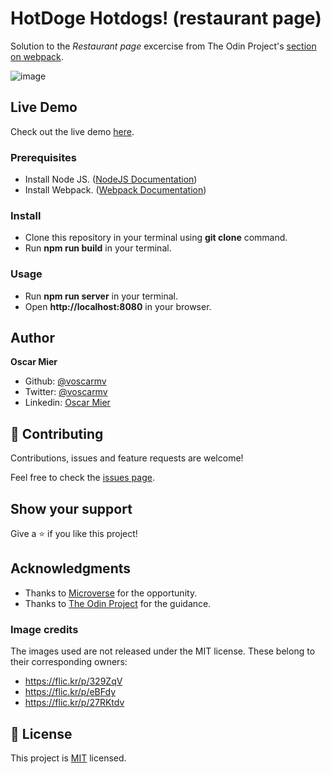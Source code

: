 # HotDoge Hotdogs! (restaurant page)

 Solution to the *Restaurant page* excercise from The Odin Project's [section on webpack](https://www.theodinproject.com/courses/javascript/lessons/restaurant-page).

![image](https://user-images.githubusercontent.com/2739245/88752730-41b8a500-d120-11ea-9c67-ecd3757b9feb.png)

## Live Demo

Check out the live demo [here](https://rawcdn.githack.com/voscarmv/restaurant_page/14cb58a38298daf46b7e29b0fa8ec58882fc20a3/dist/index.html#).

### Prerequisites
- Install Node JS. ([NodeJS Documentation](https://nodejs.org/en/docs/)) 
- Install Webpack. ([Webpack Documentation](https://webpack.js.org/guides/installation/)) 

### Install
- Clone this repository in your terminal using **git clone** command.
- Run **npm run build** in your terminal.

### Usage
- Run **npm run server** in your terminal.
- Open **http://localhost:8080** in your browser.

## Author

**Oscar Mier**
- Github: [@voscarmv](https://github.com/voscarmv)
- Twitter: [@voscarmv](https://twitter.com/voscarmv)
- Linkedin: [Oscar Mier](https://www.linkedin.com/in/oscar-mier-072984196/) 

## 🤝 Contributing

Contributions, issues and feature requests are welcome!

Feel free to check the [issues page](../../issues/).

## Show your support

Give a ⭐️ if you like this project!

## Acknowledgments

- Thanks to [Microverse](www.microverse.org) for the opportunity.
- Thanks to [The Odin Project](https://www.theodinproject.com/) for the guidance.

### Image credits

The images used are not released under the MIT license. These belong to their corresponding owners:

- https://flic.kr/p/329ZqV
- https://flic.kr/p/eBFdy
- https://flic.kr/p/27RKtdv

## 📝 License

This project is [MIT](./LICENSE) licensed.
